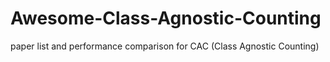 # Awesome-Class-Agnostic-Counting
paper list and performance comparison for CAC (Class Agnostic Counting)
